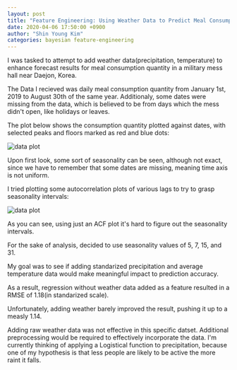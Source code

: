 ```yaml
---
layout: post
title: "Feature Engineering: Using Weather Data to Predict Meal Consumption in a Military Mess"
date: 2020-04-06 17:50:00 +0900
author: "Shin Young Kim"
categories: bayesian feature-engineering
---
```


I was tasked to attempt to add weather data(precipitation, temperature) to enhance forecast results for meal consumption quantity in a military mess hall near Daejon, Korea.

The Data I recieved was daily meal consumption quantity from January 1st, 2019 to August 30th of the same year. Additionaly, some dates were missing from the data, which is believed to be from days which the mess didn't open, like holidays or leaves.

The plot below shows the consumption quantity plotted against dates, with selected peaks and floors marked as red and blue dots:

![data plot]({{site.url}}/images/blog/meal-date-plot.png)

Upon first look, some sort of seasonality can be seen, although not exact, since we have to remember that some dates are missing, meaning time axis is not uniform.

I tried plotting some autocorrelation plots of various lags to try to grasp seasonality intervals:

![data plot]({{site.url}}/images/blog/meal-date-acf-150.png)

As you can see, using just an ACF plot it's hard to figure out the seasonality intervals.

For the sake of analysis, decided to use seasonality values of 5, 7, 15, and 31.

My goal was to see if adding standarized precipitation and average temperature data would make meaningful impact to prediction accuracy.

As a result, regression without weather data added as a feature resulted in a RMSE of 1.18(in standarized scale).

Unfortunately, adding weather barely improved the result, pushing it up to a measly 1.14.

Adding raw weather data was not effective in this specific datset.
Additional preprocessing would be required to effectively incorporate
the data. I'm currently thinking of applying a Logistical function to precipitation, because one of my hypothesis is that less people are likely to be active the more raint it falls. 
